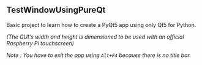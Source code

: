 ## TestWindowUsingPureQt

Basic project to learn how to create a PyQt5 app using only Qt5 for Python.

_(The GUI's width and height is dimensioned to be used with an official Raspberry Pi touchscreen)_

_Note : You have to exit the app using `Alt+F4` because there is no title bar._